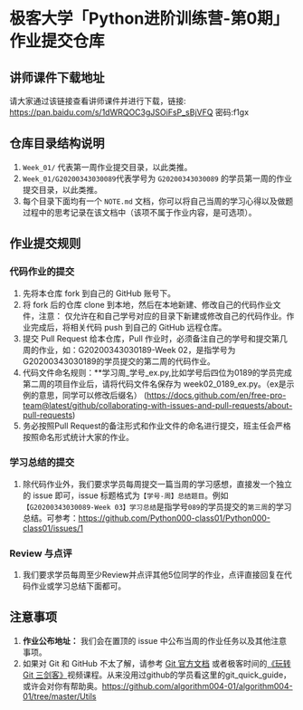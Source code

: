 # 极客大学「Python进阶训练营-第0期」作业提交仓库

## 讲师课件下载地址

请大家通过该链接查看讲师课件并进行下载，链接: https://pan.baidu.com/s/1dWRQOC3gJSOiFsP_sBjVFQ 密码:f1gx


## 仓库目录结构说明

1. `Week_01/` 代表第一周作业提交目录，以此类推。
2. `Week_01/G20200343030089`代表学号为 `G20200343030089` 的学员第一周的作业提交目录，以此类推。
3. 每个目录下面均有一个 `NOTE.md` 文档，你可以将自己当周的学习心得以及做题过程中的思考记录在该文档中（该项不属于作业内容，是可选项）。

## 作业提交规则

### 代码作业的提交
 
1. 先将本仓库 fork 到自己的 GitHub 账号下。
2. 将 fork 后的仓库 clone 到本地，然后在本地新建、修改自己的代码作业文件，注意： 仅允许在和自己学号对应的目录下新建或修改自己的代码作业。作业完成后，将相关代码 push 到自己的 GitHub 远程仓库。
3. 提交 Pull Request 给本仓库，Pull 作业时，必须备注自己的学号和提交第几周的作业，如：G20200343030189-Week 02，是指学号为G20200343030189的学员提交的第二周的代码作业。
4. 代码文件命名规则：**学习周_学号_ex.py,比如学号后四位为0189的学员完成第二周的项目作业后，请将代码文件名保存为 week02_0189_ex.py。（ex是示例的意思，同学可以修改后缀名）
(https://docs.github.com/en/free-pro-team@latest/github/collaborating-with-issues-and-pull-requests/about-pull-requests)
5. 务必按照Pull Request的备注形式和作业文件的命名进行提交，班主任会严格按照命名形式统计大家的作业。 

### 学习总结的提交
1. 除代码作业外，我们要求学员每周提交一篇当周的学习感想，直接发一个独立的 issue 即可，issue 标题格式为`【学号-周】总结题目`。例如`【G20200343030089-Week 03】学习总结`是指学号`089`的学员提交的`第三周`的学习总结。可参考：https://github.com/Python000-class01/Python000-class01/issues/1

### Review 与点评
1. 我们要求学员每周至少Review并点评其他5位同学的作业，点评直接回复在代码作业或学习总结下面都可。

## 注意事项
1. **作业公布地址：** 我们会在置顶的 issue 中公布当周的作业任务以及其他注意事项。
2. 如果对 Git 和 GitHub 不太了解，请参考 [Git 官方文档](https://git-scm.com/book/zh/v2) 或者极客时间的[《玩转 Git 三剑客》](https://time.geekbang.org/course/intro/145)视频课程。从来没用过github的学员看这里的git_quick_guide，或许会对你有帮助奥。https://github.com/algorithm004-01/algorithm004-01/tree/master/Utils
